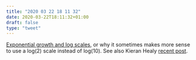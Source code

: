 ```yaml
---
title: "2020 03 22 18 11 32"
date: 2020-03-22T18:11:32+01:00
draft: false
type: "tweet"
---
```


[Exponential growth and log scales](https://leancrew.com/all-this/2020/03/exponential-growth-and-log-scales/), or why it sometimes makes more sense to use a log(2) scale instead of log(10). See also Kieran Healy [recent post](https://kieranhealy.org/blog/archives/2020/03/21/covid-19-tracking/).
